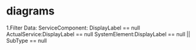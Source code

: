 # diagrams
1.Filter Data:
  ServiceComponent: DisplayLabel == null
  ActualService:DisplayLabel == null
  SystemElement:DisplayLabel == null || SubType == null
